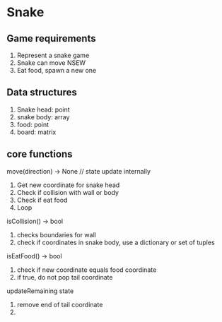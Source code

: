 # Snake

## Game requirements

1. Represent a snake game
2. Snake can move NSEW
3. Eat food, spawn a new one

## Data structures

1. Snake head: point
2. snake body: array
3. food: point
4. board: matrix

## core functions

move(direction) -> None // state update internally
1. Get new coordinate for snake head
2. Check if collision with wall or body
3. Check if eat food
4. Loop

isCollision() -> bool
1. checks boundaries for wall
2. check if coordinates in snake body, use a dictionary or set of tuples

isEatFood() -> bool
1. check if new coordinate equals food coordinate
2. if true, do not pop tail coordinate

updateRemaining state
1. remove end of tail coordinate
2. 



